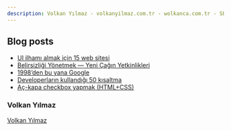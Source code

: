 ```yaml
---
description: Volkan Yılmaz - volkanyilmaz.com.tr - wolkanca.com.tr - SEO - WordPress
---
```


## Blog posts
<!-- BLOG-POST-LIST:START -->
- [UI ilhamı almak için 15 web sitesi](https://wolkanca.com.tr/ui-ilhami-almak-icin-15-web-sitesi/)
- [Belirsizliği Yönetmek — Yeni Çağın Yetkinlikleri](https://wolkanca.com.tr/belirsizligi-yonetmek-yeni-cagin-yetkinlikleri/)
- [1998’den bu yana Google](https://wolkanca.com.tr/1998den-bu-yana-google/)
- [Developerların kullandığı 50 kısaltma](https://wolkanca.com.tr/developerlarin-kullandigi-50-kisaltma/)
- [Aç-kapa checkbox yapmak (HTML+CSS)](https://wolkanca.com.tr/ac-kapa-checkbox-yapmak-htmlcss/)
<!-- BLOG-POST-LIST:END -->


### Volkan Yılmaz

[Volkan Yılmaz](https://volkanyilmaz.com.tr/)

